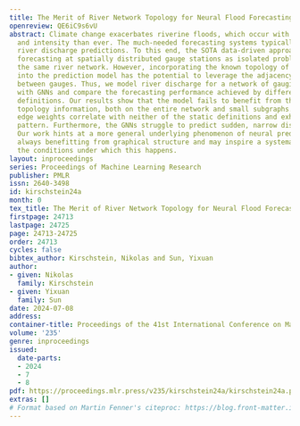 ```yaml
---
title: The Merit of River Network Topology for Neural Flood Forecasting
openreview: QE6iC9s6vU
abstract: Climate change exacerbates riverine floods, which occur with higher frequency
  and intensity than ever. The much-needed forecasting systems typically rely on accurate
  river discharge predictions. To this end, the SOTA data-driven approaches treat
  forecasting at spatially distributed gauge stations as isolated problems, even within
  the same river network. However, incorporating the known topology of the river network
  into the prediction model has the potential to leverage the adjacency relationship
  between gauges. Thus, we model river discharge for a network of gauging stations
  with GNNs and compare the forecasting performance achieved by different adjacency
  definitions. Our results show that the model fails to benefit from the river network
  topology information, both on the entire network and small subgraphs. The learned
  edge weights correlate with neither of the static definitions and exhibit no regular
  pattern. Furthermore, the GNNs struggle to predict sudden, narrow discharge spikes.
  Our work hints at a more general underlying phenomenon of neural prediction not
  always benefitting from graphical structure and may inspire a systematic study of
  the conditions under which this happens.
layout: inproceedings
series: Proceedings of Machine Learning Research
publisher: PMLR
issn: 2640-3498
id: kirschstein24a
month: 0
tex_title: The Merit of River Network Topology for Neural Flood Forecasting
firstpage: 24713
lastpage: 24725
page: 24713-24725
order: 24713
cycles: false
bibtex_author: Kirschstein, Nikolas and Sun, Yixuan
author:
- given: Nikolas
  family: Kirschstein
- given: Yixuan
  family: Sun
date: 2024-07-08
address:
container-title: Proceedings of the 41st International Conference on Machine Learning
volume: '235'
genre: inproceedings
issued:
  date-parts:
  - 2024
  - 7
  - 8
pdf: https://proceedings.mlr.press/v235/kirschstein24a/kirschstein24a.pdf
extras: []
# Format based on Martin Fenner's citeproc: https://blog.front-matter.io/posts/citeproc-yaml-for-bibliographies/
---
```

